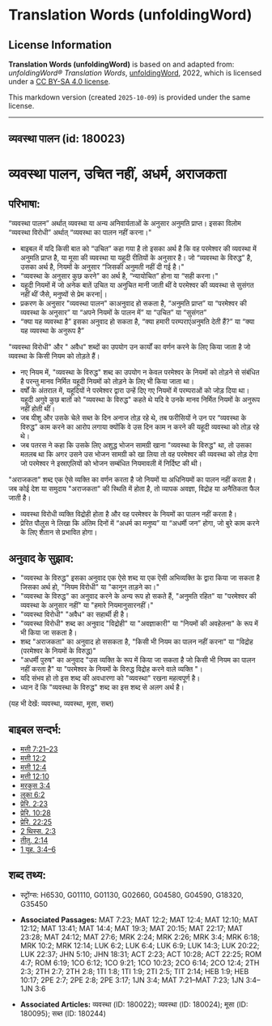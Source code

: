 # Translation Words (unfoldingWord)

## License Information

**Translation Words (unfoldingWord)** is based on and adapted from: _unfoldingWord® Translation Words_, [unfoldingWord](https://unfoldingword.org/utw), 2022, which is licensed under a [CC BY-SA 4.0 license](https://creativecommons.org/licenses/by-sa/4.0/legalcode.en).

This markdown version (created `2025-10-09`) is provided under the same license.



--------------------------------

## व्यवस्था पालन (id: 180023)

व्यवस्था पालन, उचित नहीं, अधर्म, अराजकता
========================================

परिभाषा:
--------

“व्यवस्था पालन” अर्थात् व्यवस्था या अन्य अनिवार्यताओं के अनुसार अनुमति प्राप्त। इसका विलोम “व्यवस्था विरोधी” अर्थात् “व्यवस्था का पालन नहीं करना।"

* बाइबल में यदि किसी बात को “उचित” कहा गया है तो इसका अर्थ है कि वह परमेश्वर की व्यवस्था में अनुमति प्राप्त है, या मूसा की व्यवस्था या यहूदी रीतियों के अनुसार है। जो “व्यवस्था के विरुद्ध” है, उसका अर्थ है, नियमों के अनुसार “जिसकी अनुमती नहीं दी गई है।"
* “व्यवस्था के अनुसार कुछ करने" का अर्थ है, “न्यायोचित” होना या “सही करना।"
* यहूदी नियमों में जो अनेक बातें उचित या अनुचित मानी जाती थीं वे परमेश्वर की व्यवस्था से सुसंगत नहीं थीं जैसे, मनुष्यों से प्रेम करना\|।
* प्रकरण के अनुसार "व्यवस्था पालन" काअनुवाद हो सकता है, “अनुमति प्राप्त” या “परमेश्वर की व्यवस्था के अनुसार” या “अपने नियमों के पालन में” या “उचित” या “सुसंगत”
* “क्या यह व्यवस्था है” इसका अनुवाद हो सकता है, “क्या हमारी परम्पराएंअनुमति देती हैं?” या “क्या यह व्यवस्था के अनुरूप है”

"व्यवस्था विरोधी" और " अवैध" शब्दों का उपयोग उन कार्यों का वर्णन करने के लिए किया जाता है जो व्यवस्था के किसी नियम को तोड़ते हैं।

* नए नियम में, "व्यवस्था के विरुद्ध" शब्द का उपयोग न केवल परमेश्वर के नियमों को तोड़ने से संबंधित है परन्तु मानव निर्मित यहूदी नियमों को तोड़ने के लिए भी किया जाता था।
* वर्षों के अंतराल में, यहूदियों ने परमेश्वर द्वारा उन्हें दिए गए नियमों में परम्पराओं को जोड़ दिया था। यहूदी अगुवे कुछ बातों को "व्यवस्था के विरुद्ध" कहते थे यदि वे उनके मानव निर्मित नियमों के अनुरूप नहीं होती थीं।
* जब यीशु और उसके चेले सब्त के दिन अनाज तोड़ रहे थे, तब फरीसियों ने उन पर “व्यवस्था के विरुद्ध” काम करने का आरोप लगाया क्योंकि वे उस दिन काम न करने की यहूदी व्यवस्था को तोड़ रहे थे।
* जब पतरस ने कहा कि उसके लिए अशुद्ध भोजन सामग्री खाना "व्यवस्था के विरुद्ध" था, तो उसका मतलब था कि अगर उसने उस भोजन सामग्री को खा लिया तो वह परमेश्वर की व्यवस्था को तोड़ देगा जो परमेश्वर ने इस्राएलियों को भोजन सम्बंधित नियमावली में निर्दिष्ट की थी।

"अराजकता" शब्द एक ऐसे व्यक्ति का वर्णन करता है जो नियमों या अधिनियमों का पालन नहीं करता है। जब कोई देश या समुदाय "अराजकता" की स्थिति में होता है, तो व्यापक अवज्ञा, विद्रोह या अनैतिकता फैल जाती है।

* व्यवस्था विरोधी व्यक्ति विद्रोही होता है और वह परमेश्वर के नियमों का पालन नहीं करता है।
* प्रेरित पौलुस ने लिखा कि अंतिम दिनों में “अधर्म का मनुष्य” या “अधर्मी जन” होगा, जो बुरे काम करने के लिए शैतान से प्रभावित होगा।

अनुवाद के सुझाव:
----------------

* "व्यवस्था के विरुद्ध" इसका अनुवाद एक ऐसे शब्द या एक ऎसी अभिव्यक्ति के द्वारा किया जा सकता है जिसका अर्थ हो, "नियम विरोधी" या "कानून ताड़ने का।"
* "व्यवस्था के विरुद्ध" का अनुवाद करने के अन्य रूप हो सकते हैं, "अनुमति रहित" या "परमेश्वर की व्यवस्था के अनुसार नहीं" या "हमारे नियमानुसारनहीं।"
* "व्यवस्था विरोधी" "अवैध" का सहार्थी ही है।
* "व्यवस्था विरोधी" शब्द का अनुवाद "विद्रोही" या "अवज्ञाकारी" या "नियमों की अवहेलना" के रूप में भी किया जा सकता है।
* शब्द "अराजकता" का अनुवाद हो ससकता है, "किसी भी नियम का पालन नहीं करना" या "विद्रोह (परमेश्वर के नियमों के विरुद्ध)"
* "अधर्मी पुरुष" का अनुवाद "उस व्यक्ति के रूप में किया जा सकता है जो किसी भी नियम का पालन नहीं करता है" या "परमेश्वर के नियमों के विरुद्ध विद्रोह करने वाले व्यक्ति "।
* यदि संभव हो तो इस शब्द की अवधारणा को "व्यवस्था" रखना महत्वपूर्ण है।
* ध्यान दें कि "व्यवस्था के विरुद्ध" शब्द का इस शब्द से अलग अर्थ है।

(यह भी देखें: व्यवस्था, व्यवस्था, मूसा, सब्त)

बाइबल सन्दर्भ:
--------------

* [मत्ती 7:21–23](https://ref.ly/Matt7:21-Matt7:23)
* [मत्ती 12:2](https://ref.ly/Matt12:2)
* [मत्ती 12:4](https://ref.ly/Matt0:0)
* [मत्ती 12:10](https://ref.ly/Matt12:10)
* [मरकुस 3:4](https://ref.ly/Mark3:4)
* [लूका 6:2](https://ref.ly/Luke6:2)
* [प्रेरि. 2:23](https://ref.ly/Acts2:23)
* [प्रेरि. 10:28](https://ref.ly/Acts10:28)
* [प्रेरि. 22:25](https://ref.ly/Acts22:25)
* [2 थिस्स. 2:3](https://ref.ly/2Thess0:0)
* [तीतु. 2:14](https://ref.ly/Titus2:14)
* [1 यूह. 3:4–6](https://ref.ly/1John0:0)

शब्द तथ्य:
----------

* स्ट्रोंग्स: H6530, G01110, G01130, G02660, G04580, G04590, G18320, G35450

* **Associated Passages:** MAT 7:23; MAT 12:2; MAT 12:4; MAT 12:10; MAT 12:12; MAT 13:41; MAT 14:4; MAT 19:3; MAT 20:15; MAT 22:17; MAT 23:28; MAT 24:12; MAT 27:6; MRK 2:24; MRK 2:26; MRK 3:4; MRK 6:18; MRK 10:2; MRK 12:14; LUK 6:2; LUK 6:4; LUK 6:9; LUK 14:3; LUK 20:22; LUK 22:37; JHN 5:10; JHN 18:31; ACT 2:23; ACT 10:28; ACT 22:25; ROM 4:7; ROM 6:19; 1CO 6:12; 1CO 9:21; 1CO 10:23; 2CO 6:14; 2CO 12:4; 2TH 2:3; 2TH 2:7; 2TH 2:8; 1TI 1:8; 1TI 1:9; 2TI 2:5; TIT 2:14; HEB 1:9; HEB 10:17; 2PE 2:7; 2PE 2:8; 2PE 3:17; 1JN 3:4; MAT 7:21–MAT 7:23; 1JN 3:4–1JN 3:6
* **Associated Articles:** व्यवस्था (ID: 180022); व्यवस्था (ID: 180024); मूसा (ID: 180095); सब्त (ID: 180244)


